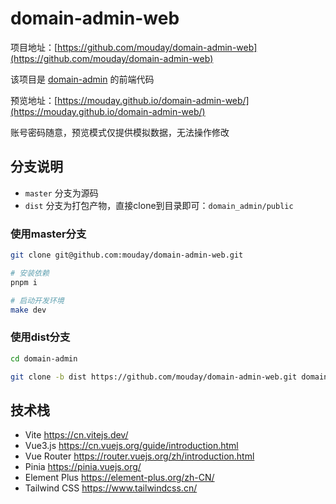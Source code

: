 # domain-admin-web

项目地址：[https://github.com/mouday/domain-admin-web](https://github.com/mouday/domain-admin-web)

该项目是 [domain-admin](https://github.com/mouday/domain-admin) 的前端代码

预览地址：[https://mouday.github.io/domain-admin-web/](https://mouday.github.io/domain-admin-web/)

账号密码随意，预览模式仅提供模拟数据，无法操作修改

## 分支说明

- `master` 分支为源码
- `dist` 分支为打包产物，直接clone到目录即可：`domain_admin/public`

### 使用master分支

```bash
git clone git@github.com:mouday/domain-admin-web.git

# 安装依赖
pnpm i

# 启动开发环境
make dev
```

### 使用dist分支

```bash
cd domain-admin

git clone -b dist https://github.com/mouday/domain-admin-web.git domain_admin/public
```

## 技术栈

- Vite https://cn.vitejs.dev/
- Vue3.js https://cn.vuejs.org/guide/introduction.html
- Vue Router https://router.vuejs.org/zh/introduction.html
- Pinia https://pinia.vuejs.org/
- Element Plus https://element-plus.org/zh-CN/
- Tailwind CSS https://www.tailwindcss.cn/

